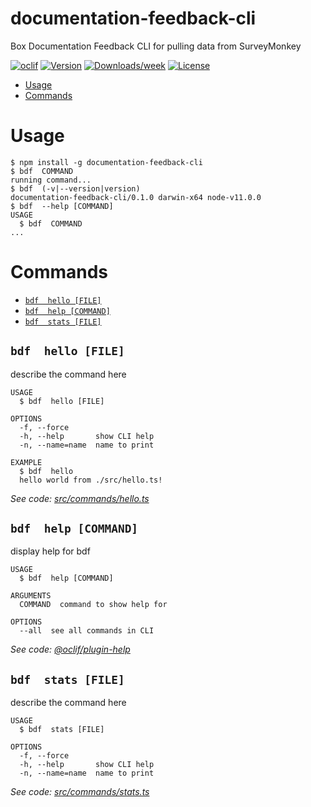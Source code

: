 documentation-feedback-cli
==========================

Box Documentation Feedback CLI for pulling data from SurveyMonkey

[![oclif](https://img.shields.io/badge/cli-oclif-brightgreen.svg)](https://oclif.io)
[![Version](https://img.shields.io/npm/v/documentation-feedback-cli.svg)](https://npmjs.org/package/documentation-feedback-cli)
[![Downloads/week](https://img.shields.io/npm/dw/documentation-feedback-cli.svg)](https://npmjs.org/package/documentation-feedback-cli)
[![License](https://img.shields.io/npm/l/documentation-feedback-cli.svg)](https://github.com/box-devrel/documentation-feedback-cli/blob/master/package.json)

<!-- toc -->
* [Usage](#usage)
* [Commands](#commands)
<!-- tocstop -->
# Usage
<!-- usage -->
```sh-session
$ npm install -g documentation-feedback-cli
$ bdf  COMMAND
running command...
$ bdf  (-v|--version|version)
documentation-feedback-cli/0.1.0 darwin-x64 node-v11.0.0
$ bdf  --help [COMMAND]
USAGE
  $ bdf  COMMAND
...
```
<!-- usagestop -->
# Commands
<!-- commands -->
* [`bdf  hello [FILE]`](#bdf-hello-file)
* [`bdf  help [COMMAND]`](#bdf-help-command)
* [`bdf  stats [FILE]`](#bdf-stats-file)

## `bdf  hello [FILE]`

describe the command here

```
USAGE
  $ bdf  hello [FILE]

OPTIONS
  -f, --force
  -h, --help       show CLI help
  -n, --name=name  name to print

EXAMPLE
  $ bdf  hello
  hello world from ./src/hello.ts!
```

_See code: [src/commands/hello.ts](https://github.com/box-devrel/documentation-feedback-cli/blob/v0.1.0/src/commands/hello.ts)_

## `bdf  help [COMMAND]`

display help for bdf

```
USAGE
  $ bdf  help [COMMAND]

ARGUMENTS
  COMMAND  command to show help for

OPTIONS
  --all  see all commands in CLI
```

_See code: [@oclif/plugin-help](https://github.com/oclif/plugin-help/blob/v2.1.3/src/commands/help.ts)_

## `bdf  stats [FILE]`

describe the command here

```
USAGE
  $ bdf  stats [FILE]

OPTIONS
  -f, --force
  -h, --help       show CLI help
  -n, --name=name  name to print
```

_See code: [src/commands/stats.ts](https://github.com/box-devrel/documentation-feedback-cli/blob/v0.1.0/src/commands/stats.ts)_
<!-- commandsstop -->
